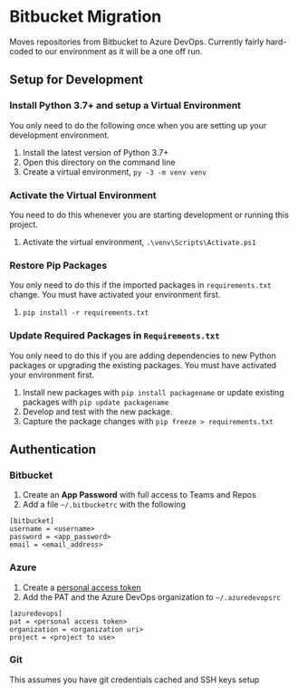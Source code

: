 # Bitbucket Migration

Moves repositories from Bitbucket to Azure DevOps. Currently fairly hard-coded
to our environment as it will be a one off run.

## Setup for Development

### Install Python 3.7+ and setup a Virtual Environment

You only need to do the following once when you are setting up your development
environment.

1. Install the latest version of Python 3.7+
2. Open this directory on the command line
4. Create a virtual environment, `py -3 -m venv venv`

### Activate the Virtual Environment

You need to do this whenever you are starting development or running this project.

1. Activate the virtual environment, `.\venv\Scripts\Activate.ps1`

### Restore Pip Packages

You only need to do this if the imported packages in `requirements.txt` change. You
must have activated your environment first.

1. `pip install -r requirements.txt`

### Update Required Packages in `Requirements.txt`

You only need to do this if you are adding dependencies to new Python packages
or upgrading the existing packages. You must have activated your environment first.

1. Install new packages with `pip install packagename` or update existing packages
with `pip update packagename`
2. Develop and test with the new package.
3. Capture the package changes with `pip freeze > requirements.txt`

## Authentication

### Bitbucket

1. Create an **App Password** with full access to Teams and Repos
2. Add a file `~/.bitbucketrc` with the following

```
[bitbucket]
username = <username>
password = <app_password>
email = <email_address>
```

### Azure

1. Create a [personal access token](https://docs.microsoft.com/azure/devops/organizations/accounts/use-personal-access-tokens-to-authenticate?view=vsts)
2. Add the PAT and the Azure DevOps organization to `~/.azuredevopsrc`

```
[azuredevops]
pat = <personal access token>
organization = <organization uri>
project = <project to use>
```

### Git

This assumes you have git credentials cached and SSH keys setup